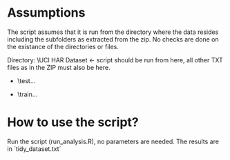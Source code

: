 # Assumptions
The script assumes that it is run from the directory where the data resides including the subfolders as extracted from the zip. No checks are done on the existance of the directories or files.

Directory: 
\\UCI HAR Dataset <- script should be run from here, all other TXT files as in the ZIP must also be here.

*  \\test\...
  
*  \\train\...

# How to use the script?
Run the script (run_analysis.R), no parameters are needed. The results are in ´tidy_dataset.txt´
  


